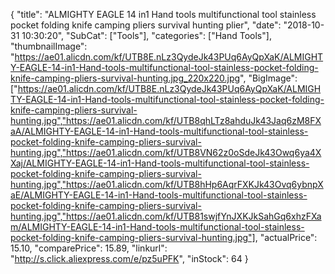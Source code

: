 {
	"title": "ALMIGHTY EAGLE 14 in1 Hand tools multifunctional tool stainless pocket folding knife camping pliers survival hunting plier",
	"date": "2018-10-31 10:30:20",
	"SubCat": ["Tools"],
	"categories": ["Hand Tools"],
	"thumbnailImage": "https://ae01.alicdn.com/kf/UTB8E.nLz3QydeJk43PUq6AyQpXaK/ALMIGHTY-EAGLE-14-in1-Hand-tools-multifunctional-tool-stainless-pocket-folding-knife-camping-pliers-survival-hunting.jpg_220x220.jpg",
	"BigImage": ["https://ae01.alicdn.com/kf/UTB8E.nLz3QydeJk43PUq6AyQpXaK/ALMIGHTY-EAGLE-14-in1-Hand-tools-multifunctional-tool-stainless-pocket-folding-knife-camping-pliers-survival-hunting.jpg","https://ae01.alicdn.com/kf/UTB8qhLTz8ahduJk43Jaq6zM8FXaA/ALMIGHTY-EAGLE-14-in1-Hand-tools-multifunctional-tool-stainless-pocket-folding-knife-camping-pliers-survival-hunting.jpg","https://ae01.alicdn.com/kf/UTB8VN62z0oSdeJk43Owq6ya4XXaj/ALMIGHTY-EAGLE-14-in1-Hand-tools-multifunctional-tool-stainless-pocket-folding-knife-camping-pliers-survival-hunting.jpg","https://ae01.alicdn.com/kf/UTB8hHp6AqrFXKJk43Ovq6ybnpXaE/ALMIGHTY-EAGLE-14-in1-Hand-tools-multifunctional-tool-stainless-pocket-folding-knife-camping-pliers-survival-hunting.jpg","https://ae01.alicdn.com/kf/UTB81swjfYnJXKJkSahGq6xhzFXam/ALMIGHTY-EAGLE-14-in1-Hand-tools-multifunctional-tool-stainless-pocket-folding-knife-camping-pliers-survival-hunting.jpg"],
	"actualPrice": 15.10,
	"comparePrice": 15.89,
	"linkurl": "http://s.click.aliexpress.com/e/pz5uPFK",
	"inStock": 64
}

